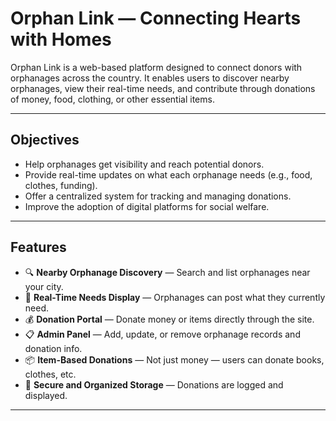 #  Orphan Link — Connecting Hearts with Homes

Orphan Link is a web-based platform designed to connect donors with orphanages across the country. It enables users to discover nearby orphanages, view their real-time needs, and contribute through donations of money, food, clothing, or other essential items.

---

##  Objectives

- Help orphanages get visibility and reach potential donors.
- Provide real-time updates on what each orphanage needs (e.g., food, clothes, funding).
- Offer a centralized system for tracking and managing donations.
- Improve the adoption of digital platforms for social welfare.

---

## Features

- 🔍 **Nearby Orphanage Discovery** — Search and list orphanages near your city.
- 🧾 **Real-Time Needs Display** — Orphanages can post what they currently need.
- 💰 **Donation Portal** — Donate money or items directly through the site.
- 📋 **Admin Panel** — Add, update, or remove orphanage records and donation info.
- 📦 **Item-Based Donations** — Not just money — users can donate books, clothes, etc.
- 📂 **Secure and Organized Storage** — Donations are logged and displayed.

---


